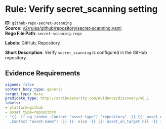 # Rule: Verify secret_scanning setting

**ID**: `github-repo-secret-scanning`  
**Source**: [v2/rules/github/repository/secret-scanning.yaml](scribe-public/sample-policies.git/v2/rules/github/repository/secret-scanning.yaml)  
**Rego File Path**: `secret-scanning.rego`  

**Labels**: GitHub, Repository

**Short Description**: Verify `secret_scanning` is configured in the GitHub repository.

## Evidence Requirements

```yaml
signed: false
content_body_type: generic
target_type: data
predicate_type: http://scribesecurity.com/evidence/discovery/v0.1
labels:
- platform=github
- asset_type=repository
- '{{- if eq (index .Context "asset-type") "repository" -}} {{- asset_on_target (index
  .Context "asset-name") -}} {{- else -}} {{- asset_on_target nil -}} {{- end -}}'
```

